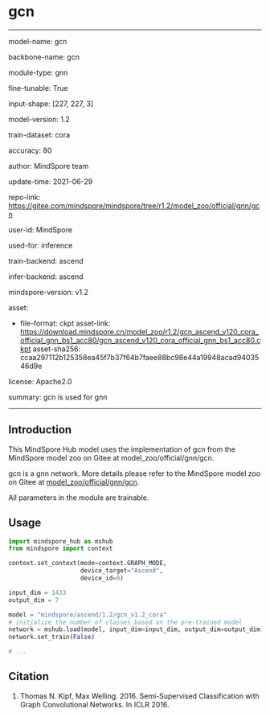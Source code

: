 # gcn

---

model-name: gcn

backbone-name: gcn

module-type: gnn

fine-tunable: True

input-shape: [227, 227, 3]

model-version: 1.2

train-dataset: cora

accuracy: 80

author: MindSpore team

update-time: 2021-06-29

repo-link: <https://gitee.com/mindspore/mindspore/tree/r1.2/model_zoo/official/gnn/gcn>

user-id: MindSpore

used-for: inference

train-backend: ascend

infer-backend: ascend

mindspore-version: v1.2

asset:

-
    file-format: ckpt
    asset-link: <https://download.mindspore.cn/model_zoo/r1.2/gcn_ascend_v120_cora_official_gnn_bs1_acc80/gcn_ascend_v120_cora_official_gnn_bs1_acc80.ckpt>
    asset-sha256: ccaa297112b125358ea45f7b37f64b7faee88bc98e44a19948acad9403546d9e

license: Apache2.0

summary: gcn is used for gnn

---

## Introduction

This MindSpore Hub model uses the implementation of gcn from the MindSpore model zoo on Gitee at model_zoo/official/gnn/gcn.

gcn is a gnn network. More details please refer to the MindSpore model zoo on Gitee at [model_zoo/official/gnn/gcn](https://gitee.com/mindspore/mindspore/blob/r1.2/model_zoo/official/gnn/gcn/README.md).

All parameters in the module are trainable.

## Usage

```python
import mindspore_hub as mshub
from mindspore import context

context.set_context(mode=context.GRAPH_MODE,
                    device_target="Ascend",
                    device_id=0)

input_dim = 1433
output_dim = 7

model = "mindspore/ascend/1.2/gcn_v1.2_cora"
# initialize the number of classes based on the pre-trained model
network = mshub.load(model, input_dim=input_dim, output_dim=output_dim)
network.set_train(False)

# ...
```

## Citation

1. Thomas N. Kipf, Max Welling. 2016. Semi-Supervised Classification with Graph Convolutional Networks. In ICLR 2016.
